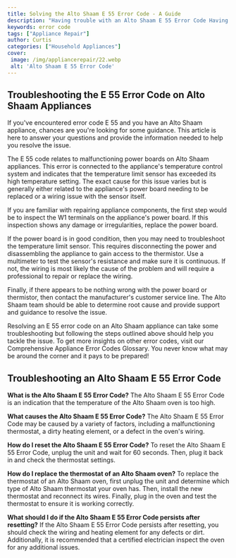 ```yaml
---
title: Solving the Alto Shaam E 55 Error Code - A Guide
description: "Having trouble with an Alto Shaam E 55 Error Code Having trouble troubleshooting This guide will provide you with the steps needed to successfully solve the E 55 Error Code"
keywords: error code
tags: ["Appliance Repair"]
author: Curtis
categories: ["Household Appliances"]
cover: 
 image: /img/appliancerepair/22.webp
 alt: 'Alto Shaam E 55 Error Code'
---
```

## Troubleshooting the E 55 Error Code on Alto Shaam Appliances 
If you've encountered error code E 55 and you have an Alto Shaam appliance, chances are you're looking for some guidance. This article is here to answer your questions and provide the information needed to help you resolve the issue.

The E 55 code relates to malfunctioning power boards on Alto Shaam appliances. This error is connected to the appliance's temperature control system and indicates that the temperature limit sensor has exceeded its high temperature setting. The exact cause for this issue varies but is generally either related to the appliance's power board needing to be replaced or a wiring issue with the sensor itself.

If you are familiar with repairing appliance components, the first step would be to inspect the W1 terminals on the appliance's power board. If this inspection shows any damage or irregularities, replace the power board.

If the power board is in good condition, then you may need to troubleshoot the temperature limit sensor. This requires disconnecting the power and disassembling the appliance to gain access to the thermistor. Use a multimeter to test the sensor's resistance and make sure it is continuous. If not, the wiring is most likely the cause of the problem and will require a professional to repair or replace the wiring.

Finally, if there appears to be nothing wrong with the power board or thermistor, then contact the manufacturer's customer service line. The Alto Shaam team should be able to determine root cause and provide support and guidance to resolve the issue.

Resolving an E 55 error code on an Alto Shaam appliance can take some troubleshooting but following the steps outlined above should help you tackle the issue. To get more insights on other error codes, visit our Comprehensive Appliance Error Codes Glossary. You never know what may be around the corner and it pays to be prepared!
## Troubleshooting an Alto Shaam E 55 Error Code

**What is the Alto Shaam E 55 Error Code?**
The Alto Shaam E 55 Error Code is an indication that the temperature of the Alto Shaam oven is too high.

**What causes the Alto Shaam E 55 Error Code?**
The Alto Shaam E 55 Error Code may be caused by a variety of factors, including a malfunctioning thermostat, a dirty heating element, or a defect in the oven's wiring.

**How do I reset the Alto Shaam E 55 Error Code?**
To reset the Alto Shaam E 55 Error Code, unplug the unit and wait for 60 seconds. Then, plug it back in and check the thermostat settings. 

**How do I replace the thermostat of an Alto Shaam oven?**
To replace the thermostat of an Alto Shaam oven, first unplug the unit and determine which type of Alto Shaam thermostat your oven has. Then, install the new thermostat and reconnect its wires. Finally, plug in the oven and test the thermostat to ensure it is working correctly.

**What should I do if the Alto Shaam E 55 Error Code persists after resetting?**
If the Alto Shaam E 55 Error Code persists after resetting, you should check the wiring and heating element for any defects or dirt. Additionally, it is recommended that a certified electrician inspect the oven for any additional issues.
